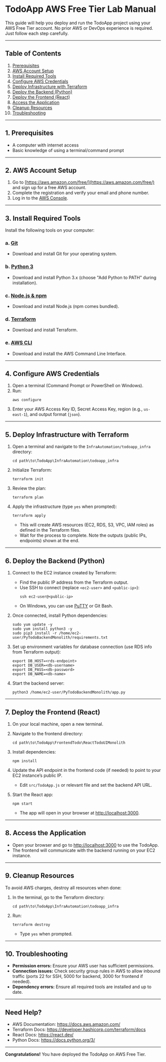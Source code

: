 # TodoApp AWS Free Tier Lab Manual

This guide will help you deploy and run the TodoApp project using your AWS Free Tier account. No prior AWS or DevOps experience is required. Just follow each step carefully.

---

## Table of Contents

1. [Prerequisites](#prerequisites)
2. [AWS Account Setup](#aws-account-setup)
3. [Install Required Tools](#install-required-tools)
4. [Configure AWS Credentials](#configure-aws-credentials)
5. [Deploy Infrastructure with Terraform](#deploy-infrastructure-with-terraform)
6. [Deploy the Backend (Python)](#deploy-the-backend-python)
7. [Deploy the Frontend (React)](#deploy-the-frontend-react)
8. [Access the Application](#access-the-application)
9. [Cleanup Resources](#cleanup-resources)
10. [Troubleshooting](#troubleshooting)

---

## 1. Prerequisites

- A computer with internet access
- Basic knowledge of using a terminal/command prompt

---

## 2. AWS Account Setup

1. Go to [https://aws.amazon.com/free/](https://aws.amazon.com/free/) and sign up for a free AWS account.
2. Complete the registration and verify your email and phone number.
3. Log in to the [AWS Console](https://console.aws.amazon.com/).

---

## 3. Install Required Tools

Install the following tools on your computer:

### a. [Git](https://git-scm.com/downloads)
- Download and install Git for your operating system.

### b. [Python 3](https://www.python.org/downloads/)
- Download and install Python 3.x (choose "Add Python to PATH" during installation).

### c. [Node.js & npm](https://nodejs.org/)
- Download and install Node.js (npm comes bundled).

### d. [Terraform](https://developer.hashicorp.com/terraform/downloads)
- Download and install Terraform.

### e. [AWS CLI](https://aws.amazon.com/cli/)
- Download and install the AWS Command Line Interface.

---

## 4. Configure AWS Credentials

1. Open a terminal (Command Prompt or PowerShell on Windows).
2. Run:
   ```
   aws configure
   ```
3. Enter your AWS Access Key ID, Secret Access Key, region (e.g., `us-east-1`), and output format (`json`).

---

## 5. Deploy Infrastructure with Terraform

1. Open a terminal and navigate to the `InfraAutomation/todoapp_infra` directory:
   ```
   cd path\to\TodoApp\InfraAutomation\todoapp_infra
   ```
2. Initialize Terraform:
   ```
   terraform init
   ```
3. Review the plan:
   ```
   terraform plan
   ```
4. Apply the infrastructure (type `yes` when prompted):
   ```
   terraform apply
   ```
   - This will create AWS resources (EC2, RDS, S3, VPC, IAM roles) as defined in the Terraform files.
   - Wait for the process to complete. Note the outputs (public IPs, endpoints) shown at the end.

---

## 6. Deploy the Backend (Python)

1. Connect to the EC2 instance created by Terraform:
   - Find the public IP address from the Terraform output.
   - Use SSH to connect (replace `<ec2-user>` and `<public-ip>`):
     ```
     ssh ec2-user@<public-ip>
     ```
   - On Windows, you can use [PuTTY](https://www.putty.org/) or Git Bash.

2. Once connected, install Python dependencies:
   ```
   sudo yum update -y
   sudo yum install python3 -y
   sudo pip3 install -r /home/ec2-user/PyTodoBackendMonolith/requirements.txt
   ```

3. Set up environment variables for database connection (use RDS info from Terraform output):
   ```
   export DB_HOST=<rds-endpoint>
   export DB_USER=<db-username>
   export DB_PASS=<db-password>
   export DB_NAME=<db-name>
   ```

4. Start the backend server:
   ```
   python3 /home/ec2-user/PyTodoBackendMonolith/app.py
   ```

---

## 7. Deploy the Frontend (React)

1. On your local machine, open a new terminal.
2. Navigate to the frontend directory:
   ```
   cd path\to\TodoApp\FrontendTodo\ReactTodoUIMonolith
   ```
3. Install dependencies:
   ```
   npm install
   ```
4. Update the API endpoint in the frontend code (if needed) to point to your EC2 instance’s public IP.
   - Edit `src/TodoApp.js` or relevant file and set the backend API URL.

5. Start the React app:
   ```
   npm start
   ```
   - The app will open in your browser at [http://localhost:3000](http://localhost:3000).

---

## 8. Access the Application

- Open your browser and go to [http://localhost:3000](http://localhost:3000) to use the TodoApp.
- The frontend will communicate with the backend running on your EC2 instance.

---

## 9. Cleanup Resources

To avoid AWS charges, destroy all resources when done:

1. In the terminal, go to the Terraform directory:
   ```
   cd path\to\TodoApp\InfraAutomation\todoapp_infra
   ```
2. Run:
   ```
   terraform destroy
   ```
   - Type `yes` when prompted.

---

## 10. Troubleshooting

- **Permission errors:** Ensure your AWS user has sufficient permissions.
- **Connection issues:** Check security group rules in AWS to allow inbound traffic (ports 22 for SSH, 5000 for backend, 3000 for frontend if needed).
- **Dependency errors:** Ensure all required tools are installed and up to date.

---

## Need Help?

- AWS Documentation: https://docs.aws.amazon.com/
- Terraform Docs: https://developer.hashicorp.com/terraform/docs
- React Docs: https://react.dev/
- Python Docs: https://docs.python.org/3/

---

**Congratulations!** You have deployed the TodoApp on AWS Free Tier.